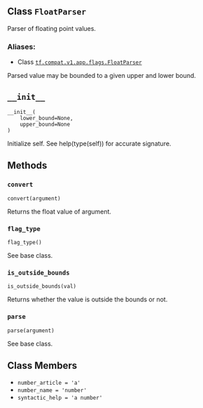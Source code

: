 ## Class `FloatParser`

Parser of floating point values.

### Aliases:

  * Class [`tf.compat.v1.app.flags.FloatParser`](/api_docs/python/tf/compat/v1/flags/FloatParser)

Parsed value may be bounded to a given upper and lower bound.

## `__init__`

    
    
    __init__(
        lower_bound=None,
        upper_bound=None
    )
    

Initialize self. See help(type(self)) for accurate signature.

## Methods

### `convert`

    
    
    convert(argument)
    

Returns the float value of argument.

### `flag_type`

    
    
    flag_type()
    

See base class.

### `is_outside_bounds`

    
    
    is_outside_bounds(val)
    

Returns whether the value is outside the bounds or not.

### `parse`

    
    
    parse(argument)
    

See base class.

## Class Members

  * `number_article = 'a'`
  * `number_name = 'number'`
  * `syntactic_help = 'a number'`


